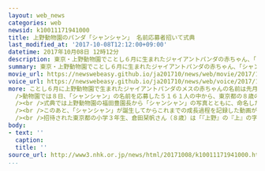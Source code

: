 ```yaml
---
layout: web_news
categories: web
newsid: k10011171941000
title: 上野動物園のパンダ「シャンシャン」 名前応募者招いて式典
last_modified_at: '2017-10-08T12:12:00+09:00'
datetime: 2017年10月08日 12時12分
description: 東京・上野動物園でことし６月に生まれたジャイアントパンダの赤ちゃん、「シャンシャン」の名前を応募した人を招待して、名前をお披露目する式典が開かれました。
summary: 東京・上野動物園でことし６月に生まれたジャイアントパンダの赤ちゃん、「シャンシャン」の名前を応募した人を招待して、名前をお披露目する式典が開かれました。
movie_url: https://newswebeasy.github.io/ja201710/news/web/movie/2017/10/08/k10011171941000.mp4
voice_url: https://newswebeasy.github.io/ja201710/news/web/voice/2017/10/08/k10011171941000.mp3
more: ことし６月に上野動物園で生まれたジャイアントパンダのメスの赤ちゃんの名前は先月、漢字の「香」という字を重ねた「シャンシャン」に決まりました。<br /><br
  />動物園では８日、「シャンシャン」の名前を応募した５１６１人の中から、東京都の８歳の女の子と６１歳の女性、それに神奈川県の１７歳の男子高校生の３人を招待して、名前をお披露目する式典が開かれました。<br
  /><br />式典では上野動物園の福田豊園長から「シャンシャン」の写真とともに、命名した３人の名前がそれぞれ記されたプレートが記念として手渡されました。<br
  /><br />このあと、「シャンシャン」が誕生してからこれまでの成長過程を記録した動画がモニターで流され、動物園の担当者が「シャンシャン」がすくすくと成長している様子を報告しました。<br
  /><br />招待された東京都の小学３年生、倉田栞帆さん（８歳）は「『上野』の『上』の字を『シャン』と読むので、『シャンシャン』にしました。名前が決まってとてもびっくりしましたが、うれしかったです。元気にかわいく成長した『シャンシャン』の姿を早く見たいです」と話していました。
body:
- text: ''
  caption:
  title: ''
source_url: http://www3.nhk.or.jp/news/html/20171008/k10011171941000.html
...
```

